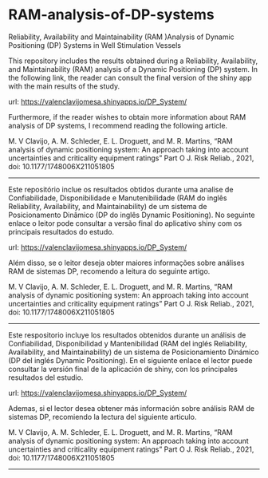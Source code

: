 # RAM-analysis-of-DP-systems
Reliability, Availability and Maintainability (RAM )Analysis of Dynamic Positioning (DP) Systems in Well Stimulation Vessels

This repository includes the results obtained during a Reliability, Availability, and Maintainability (RAM)  analysis of a Dynamic Positioning (DP) system. 
In the following link, the reader can consult the final version of the shiny app with the main results of the study.

url: https://valenclavijomesa.shinyapps.io/DP_System/

Furthermore, if the reader wishes to obtain more information about RAM analysis of DP systems, I recommend reading the following article.

M. V Clavijo, A. M. Schleder, E. L. Droguett, and M. R. Martins, “RAM analysis of dynamic positioning system: An approach taking into account uncertainties and criticality equipment ratings” Part O J. 
Risk Reliab., 2021, doi: 10.1177/1748006X211051805
__________________________________________________

Este repositório inclue os resultados obtidos durante uma analise de Confiabilidade, Disponibilidade e Manutenibilidade (RAM do inglês Reliability, Availability, and Maintainability) de um sistema de Posicionamento Dinâmico (DP do inglês Dynamic Positioning). 
No seguinte enlace o leitor pode consultar a versão final do aplicativo shiny com os principais resultados do estudo.

url: https://valenclavijomesa.shinyapps.io/DP_System/

Além disso, se o leitor deseja obter maiores informações sobre análises RAM de sistemas DP, recomendo a leitura do seguinte artigo. 

M. V Clavijo, A. M. Schleder, E. L. Droguett, and M. R. Martins, “RAM analysis of dynamic positioning system: An approach taking into account uncertainties and criticality equipment ratings” Part O J. 
Risk Reliab., 2021, doi: 10.1177/1748006X211051805
__________________________________________________

Este respositorio incluye los resultados obtenidos durante un análisis de Confiabilidad, Disponibilidad y Mantenibilidad (RAM del inglés Reliability, Availability, and Maintainability) de un sistema de Posicionamiento Dinámico (DP del inglés Dynamic Positioning). 
En el siguiente enlace el lector puede consultar la versión final de la aplicación de shiny, con los principales resultados del estudio.

url: https://valenclavijomesa.shinyapps.io/DP_System/

Ademas, si el lector desea obtener más información sobre análisis RAM de sistemas DP, recomiendo la lectura del siguiente articulo. 

M. V Clavijo, A. M. Schleder, E. L. Droguett, and M. R. Martins, “RAM analysis of dynamic positioning system: An approach taking into account uncertainties and criticality equipment ratings” Part O J. 
Risk Reliab., 2021, doi: 10.1177/1748006X211051805
__________________________________________________

